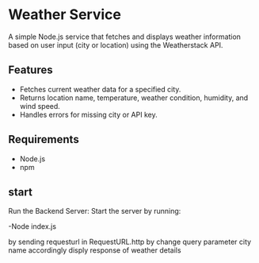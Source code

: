 # Weather Service

A simple Node.js service that fetches and displays weather information based on user input (city or location) using the Weatherstack API.

## Features

- Fetches current weather data for a specified city.
- Returns location name, temperature, weather condition, humidity, and wind speed.
- Handles errors for missing city or API key.

## Requirements

- Node.js
- npm

## start

Run the Backend Server: Start the server by running:

-Node index.js

by sending requesturl in RequestURL.http by change query parameter city name accordingly disply response of weather details
